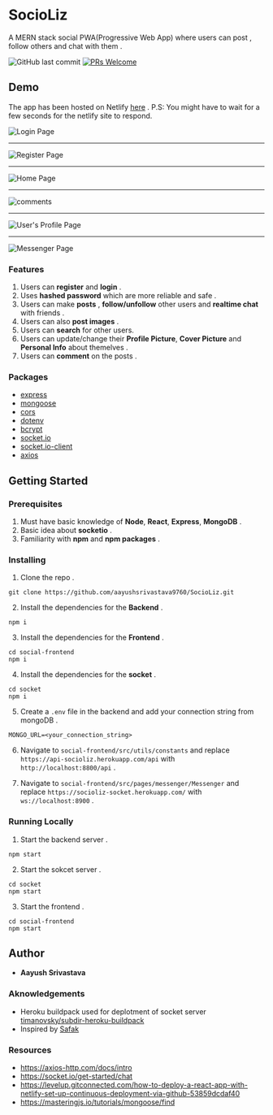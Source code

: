 # SocioLiz

A MERN stack social PWA(Progressive Web App) where users can post , follow others and chat with them .

![GitHub last commit](https://img.shields.io/github/last-commit/aayushsrivastava9760/SozioLiz?style=flat-square)
[![PRs Welcome](https://img.shields.io/badge/PRs-welcome-brightgreen.svg?style=flat-square)](http://makeapullrequest.com)

## Demo

The app has been hosted on Netlify [here](https://socioliz.netlify.app/) . P.S: You might have to wait for a few seconds for the netlify site to respond.

![Login Page](https://user-images.githubusercontent.com/81965095/159630405-c77ca550-5cec-4562-b15f-35e5f83e4b7d.jpeg)

<hr>

![Register Page](https://user-images.githubusercontent.com/81965095/159630665-dc110ba0-87eb-4619-9c60-1fd3a909d8de.jpeg)

<hr>

![Home Page](https://user-images.githubusercontent.com/81965095/161415419-619c4f17-851f-4a00-8a17-d1ef52081f5b.jpeg)

<hr>

![comments](https://user-images.githubusercontent.com/81965095/161415500-9a27544b-9018-474a-b892-778f84d11c50.jpeg)

<hr>

![User's Profile Page](https://user-images.githubusercontent.com/81965095/161415549-bcbc88be-dd6b-46d7-b142-5df93f412b11.jpeg)

<hr>

![Messenger Page](https://user-images.githubusercontent.com/81965095/159632947-aa99a21f-3580-42d5-a0b4-a23eca221d31.jpeg)




### Features

1. Users can **register** and **login** .
2. Uses **hashed password** which are more reliable and safe .
3. Users can make **posts** , **follow/unfollow** other users and **realtime chat** with friends .
4. Users can also **post images** .
5. Users can **search** for other users.
6. Users can update/change their **Profile Picture**, **Cover Picture** and **Personal Info** about themelves .
7. Users can **comment** on the posts .

### Packages

- [express](https://expressjs.com/)
- [mongoose](https://mongoosejs.com/docs/)
- [cors](https://expressjs.com/en/resources/middleware/cors.html)
- [dotenv](https://www.npmjs.com/package/dotenv)
- [bcrypt](https://www.npmjs.com/package/bcrypt)
- [socket.io](https://socket.io/)
- [socket.io-client](https://www.npmjs.com/package/socket.io-client)
- [axios](https://axios-http.com/docs/intro)

## Getting Started

### Prerequisites

1. Must have basic knowledge of **Node**, **React**, **Express**, **MongoDB** .
2. Basic idea about **socketio** .
3. Familiarity with **npm** and **npm packages** .

### Installing

1. Clone the repo .

```
git clone https://github.com/aayushsrivastava9760/SocioLiz.git
```

2. Install the dependencies for the **Backend** .

```
npm i
```

3. Install the dependencies for the **Frontend** .

```
cd social-frontend
npm i
```

4. Install the dependencies for the **socket** .

```
cd socket
npm i
```

5. Create a `.env` file in the backend and add your connection string from mongoDB .

```
MONGO_URL=<your_connection_string>
```

6. Navigate to `social-frontend/src/utils/constants` and replace `https://api-socioliz.herokuapp.com/api` with `http://localhost:8800/api` .

7. Navigate to `social-frontend/src/pages/messenger/Messenger` and replace `https://socioliz-socket.herokuapp.com/` with `ws://localhost:8900` .


### Running Locally

1. Start the backend server .

```
npm start
```

2. Start the sokcet server .

```
cd socket
npm start
```

3. Start the frontend .

```
cd social-frontend
npm start
```

## Author

- **Aayush Srivastava**

### Aknowledgements

- Heroku buildpack used for deplotment of socket server [timanovsky/subdir-heroku-buildpack](https://github.com/timanovsky/subdir-heroku-buildpack)
- Inspired by [Safak](https://github.com/safak)

### Resources

- https://axios-http.com/docs/intro
- https://socket.io/get-started/chat
- https://levelup.gitconnected.com/how-to-deploy-a-react-app-with-netlify-set-up-continuous-deployment-via-github-53859dcdaf40
- https://masteringjs.io/tutorials/mongoose/find
